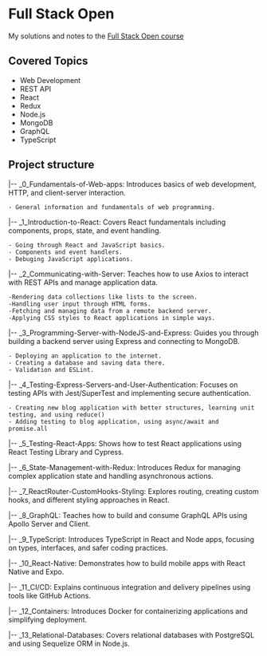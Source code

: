 # Full Stack Open
My solutions and notes to the [Full Stack Open course](https://fullstackopen.com/en/) 

## Covered Topics
- Web Development
- REST API
- React
- Redux
- Node.js
- MongoDB
- GraphQL
- TypeScript

##  Project structure
|-- _0_Fundamentals-of-Web-apps: Introduces basics of web development, HTTP, and client-server interaction.

    - General information and fundamentals of web programming.

|-- _1_Introduction-to-React: Covers React fundamentals including components, props, state, and event handling.

    - Going through React and JavaScript basics.
    - Components and event handlers.
    - Debuging JavaScript applications. 

|-- _2_Communicating-with-Server: Teaches how to use Axios to interact with REST APIs and manage application data.

    -Rendering data collections like lists to the screen.
    -Handling user input through HTML forms.
    -Fetching and managing data from a remote backend server.
    -Applying CSS styles to React applications in simple ways.

|-- _3_Programming-Server-with-NodeJS-and-Express: Guides you through building a backend server using Express and connecting to MongoDB.

    - Deploying an application to the internet.
    - Creating a database and saving data there.
    - Validation and ESLint.

|-- _4_Testing-Express-Servers-and-User-Authentication: Focuses on testing APIs with Jest/SuperTest and implementing secure authentication.

    - Creating new blog application with better structures, learning unit testing, and using reduce()
    - Adding testing to blog application, using async/await and promise.all 

|-- _5_Testing-React-Apps: Shows how to test React applications using React Testing Library and Cypress.

|-- _6_State-Management-with-Redux: Introduces Redux for managing complex application state and handling asynchronous actions.

|-- _7_ReactRouter-CustomHooks-Styling: Explores routing, creating custom hooks, and different styling approaches in React.

|-- _8_GraphQL: Teaches how to build and consume GraphQL APIs using Apollo Server and Client.

|-- _9_TypeScript: Introduces TypeScript in React and Node apps, focusing on types, interfaces, and safer coding practices.

|-- _10_React-Native: Demonstrates how to build mobile apps with React Native and Expo.

|-- _11_CI/CD: Explains continuous integration and delivery pipelines using tools like GitHub Actions.

|-- _12_Containers: Introduces Docker for containerizing applications and simplifying deployment.

|-- _13_Relational-Databases: Covers relational databases with PostgreSQL and using Sequelize ORM in Node.js.
